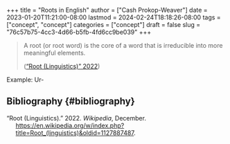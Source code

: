 +++
title = "Roots in English"
author = ["Cash Prokop-Weaver"]
date = 2023-01-20T11:21:00-08:00
lastmod = 2024-02-24T18:18:26-08:00
tags = ["concept", "concept"]
categories = ["concept"]
draft = false
slug = "76c57b75-4cc3-4d66-b5fb-4fd6cc9be039"
+++

> A root (or root word) is the core of a word that is irreducible into more meaningful elements.
>
> (<a href="#citeproc_bib_item_1">“Root (Linguistics)” 2022</a>)

Example: Ur-


## Bibliography {#bibliography}

<style>.csl-entry{text-indent: -1.5em; margin-left: 1.5em;}</style><div class="csl-bib-body">
  <div class="csl-entry"><a id="citeproc_bib_item_1"></a>“Root (Linguistics).” 2022. <i>Wikipedia</i>, December. <a href="https://en.wikipedia.org/w/index.php?title=Root_(linguistics)&oldid=1127887487">https://en.wikipedia.org/w/index.php?title=Root_(linguistics)&#38;oldid=1127887487</a>.</div>
</div>
